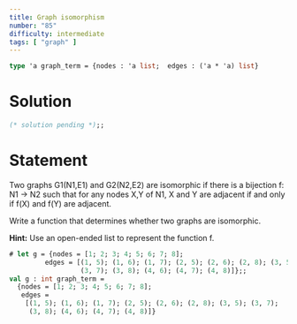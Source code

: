 ```yaml
---
title: Graph isomorphism
number: "85"
difficulty: intermediate
tags: [ "graph" ]
---
```


```ocaml
type 'a graph_term = {nodes : 'a list;  edges : ('a * 'a) list}
```

# Solution

```ocaml
(* solution pending *);;
```

# Statement

Two graphs G1(N1,E1) and G2(N2,E2) are isomorphic if there is a
bijection f: N1 → N2 such that for any nodes X,Y of N1, X and Y are
adjacent if and only if f(X) and f(Y) are adjacent.

Write a function that determines whether two graphs are isomorphic.

**Hint:** Use an open-ended list to represent the function f.

```ocaml
# let g = {nodes = [1; 2; 3; 4; 5; 6; 7; 8];
         edges = [(1, 5); (1, 6); (1, 7); (2, 5); (2, 6); (2, 8); (3, 5);
                  (3, 7); (3, 8); (4, 6); (4, 7); (4, 8)]};;
val g : int graph_term =
  {nodes = [1; 2; 3; 4; 5; 6; 7; 8];
   edges =
    [(1, 5); (1, 6); (1, 7); (2, 5); (2, 6); (2, 8); (3, 5); (3, 7);
     (3, 8); (4, 6); (4, 7); (4, 8)]}
```
